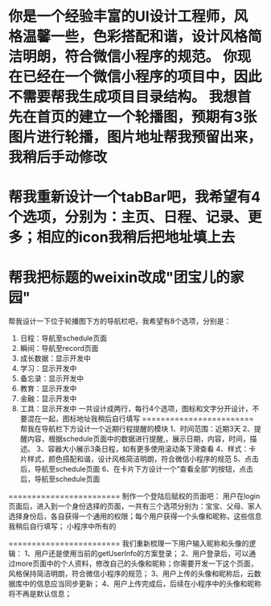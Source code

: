你是一个经验丰富的UI设计工程师，风格温馨一些，色彩搭配和谐，设计风格简洁明朗，符合微信小程序的规范。
你现在已经在一个微信小程序的项目中，因此不需要帮我生成项目目录结构。
我想首先在首页的建立一个轮播图，预期有3张图片进行轮播，图片地址帮我预留出来，我稍后手动修改
========================
帮我重新设计一个tabBar吧，我希望有4个选项，分别为：主页、日程、记录、更多；相应的icon我稍后把地址填上去
========================
帮我把标题的weixin改成"团宝儿的家园"
========================
帮我设计一下位于轮播图下方的导航栏吧，我希望有8个选项，分别是： 
1. 日程：导航至schedule页面
2. 瞬间：导航至record页面
3. 成长数据：显示开发中
4. 学习：显示开发中
5. 备忘录：显示开发中
6. 教育：显示开发中
7. 金融：显示开发中
8. 工具：显示开发中
一共设计成两行，每行4个选项，图标和文字分开设计，不要混在一起，图标地址我稍后自行填写
========================
帮我在导航栏下方设计一个近期行程提醒的模块
1、时间范围：近期3天
2、提醒内容，根据schedule页面中的数据进行提醒,，展示日期，内容，时间，描述。
3、容器大小展示3条日程，如有更多使用滚动条下滑查看
4、样式：卡片样式，颜色搭配和谐，设计风格简洁明朗，符合微信小程序的规范
5、点击后，导航至schedule页面
6、在卡片下方设计一个“查看全部”的按钮，点击后，导航至schedule页面

========================
制作一个登陆后赋权的页面吧：
用户在login页面后，进入到一个身份选择的页面，一共有三个选项分别为：宝宝、父母、家人
选择身份后，各自获得一个通用的权限；每个用户获得一个头像和昵称，这些信息我稍后自行填写；
小程序中所有的

========================
我们重新梳理一下用户输入昵称和头像的逻辑：
1、用户还是使用当前的getUserInfo的方案登录；
2、用户登录后，可以通过more页面中的个人资料，修改自己的头像和昵称；你需要开发一下这个页面，风格保持简洁明朗，符合微信小程序的规范；
3、用户上传的头像和昵称后，云数据库中的信息应当同步更新；
4、用户上传完成后，后续在小程序中的头像和昵称将不再是默认信息；
